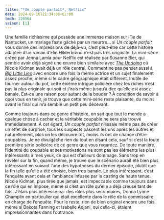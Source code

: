 ```yaml
---
title: "*Un couple parfait*, Netflix"
date: 2024-09-16T21:34:06+02:00
tmdb: 220564 
saison: [1]
---
```


Une famille richissime qui possède une immense maison sur l’île de Nantucket, un mariage faste gâché par un meurtre… si *Un couple parfait* vous donne des impressions de déjà-vu, c’est peut-être car cette histoire adaptée d’un roman d’Elin Hilderbrand n’est pas très originale. La mini-série créée par Jenna Lamia pour Netflix est réalisée par Susanne Bier, qui semble avoir déjà signé une œuvre bien similaire avec [*The Undoing*](https://voiretmanger.fr/undoing-kelley-hbo/) où Nicole Kidman avait déjà un rôle central. Comment ne pas penser aussi à [*Big Little Lies*](https://voiretmanger.fr/big-little-lies-kelley-hbo/) avec encore une fois la même actrice et un sujet finalement assez proche, même si le cadre géographique était différent. Inutile de tourner autour du pot, cette énième intrigue policière chez les riches n’est pas la plus originale qui soit et j’irais même jusqu’à dire qu’elle est assez banale. Est-ce une raison pour autant de la bouder ? À condition de savoir à quoi vous en tenir, je trouve que cette mini-série reste plaisante, du moins avant le final qui m’a semblé un petit peu décevant.

Comme toujours dans ce genre d’histoire, on sait que tout le monde a quelque chose à cacher et le véritable coupable ne sera pas trouvé immédiatement. À cet égard, *Un couple parfait* n’essaie même pas de créer un effet de surprise, tous les suspects passent les uns après les autres et naturellement, plus on les découvre tôt, moins ils ont de chance d’être coupables. Je ne divulgâche rien du tout en disant cela, sauf si c’est la toute première série policière de ce genre que vous regardez. De toute manière, l’identité du coupable et ses motivations ne sont pas les éléments les plus intéressants à mes yeux, ce qui est d’ailleurs dommage. Sans trop en révéler sur la fin, quand même, je trouve que le scénario aurait été bien plus intéressant en suivant l’une des hypothèses du dernier épisode, plutôt que la fin telle qu’elle a été choisie, bien trop banale. Le plus intéressant, c’est l’enquête avant cela et l’ambiance infusée par le casting de haute tenue. Nicole Kidman, plus tirée que jamais, est impeccable comme toujours dans ce rôle qui en impose, même si c’est un rôle qu’elle a déjà creusé tant de fois. J’étais plus intéressé par des rôles plus secondaires, Donna Lynne Champlin en particulier qui était excellente dans le rôle de la commissaire en charge de l’enquête. Pour le reste, rien de bien original encore une fois, même si Dakota Fanning et Isabelle Adjani, oui celle-ci, étaient impressionnantes dans l’outrance. 
